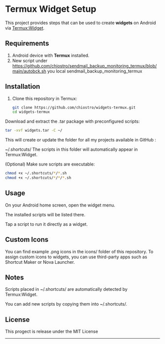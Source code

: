 # Termux Widget Setup

This project provides steps that can be used to create **widgets** on Android via [Termux:Widget](https://wiki.termux.com/wiki/Termux:Widget).

## Requirements
1. Android device with **Termux** installed.
2. New script under https://github.com/chiostro/sendmail_backup_monitoring_termux/blob/main/autobck.sh you local sendmail_backup_monitoring_termux

## Installation

1. Clone this repository in Termux:
   ```bash
   git clone https://github.com/chiostro/widgets-termux.git
   cd widgets-termux
Download and extract the .tar package with preconfigured scripts:

```bash
tar -xvf widgets.tar -C ~/
```
This will create or update the folder for all my projects available in GitHub :

~/.shortcuts/
The scripts in this folder will automatically appear in Termux:Widget.

(Optional) Make sure scripts are executable:

```bash
chmod +x ~/.shortcuts/*/*.sh 
chmod +x ~/.shortcuts/*/*/*.sh
```
## Usage

On your Android home screen, open the widget menu.

The installed scripts will be listed there.

Tap a script to run it directly as a widget.

## Custom Icons

You can find example .png icons in the icons/ folder of this repository.
To assign custom icons to widgets, you can use third-party apps such as Shortcut Maker or Nova Launcher.

## Notes

Scripts placed in ~/.shortcuts/ are automatically detected by Termux:Widget.

You can add new scripts by copying them into ~/.shortcuts/.

## License

This progect is release under the MIT License

---
